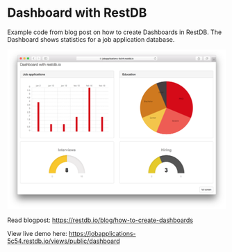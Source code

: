 # Dashboard with RestDB

Example code from blog post on how to create Dashboards in RestDB.
The Dashboard shows statistics for a job application database.

![Screen shot](./dashboard.png)

Read blogpost: https://restdb.io/blog/how-to-create-dashboards

View live demo here: 
https://jobapplications-5c54.restdb.io/views/public/dashboard
